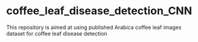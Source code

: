 # coffee_leaf_disease_detection_CNN
This repository is aimed at using published Arabica coffee leaf images dataset  for coffee leaf disease detection
